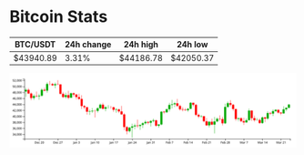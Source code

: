# Bitcoin Stats

BTC/USDT|24h change|24h high|24h low|
|---|---|---|---|
|$43940.89|3.31%|$44186.78|$42050.37|

<img src="./chart.svg">
